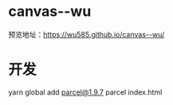 # canvas--wu
预览地址：https://wu585.github.io/canvas--wu/
# 开发
yarn global add parcel@1.9.7
parcel index.html
